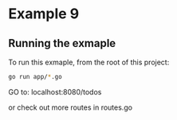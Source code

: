 # Example 9

## Running the exmaple

To run this exmaple, from the root of this project:

```sh
go run app/*.go
```

GO to:
localhost:8080/todos

or check out more routes in routes.go